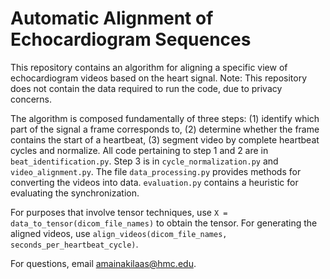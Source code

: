 # Automatic Alignment of Echocardiogram Sequences

This repository contains an algorithm for aligning a specific view of echocardiogram videos based on the heart signal. Note: This repository does not contain the data required to run the code, due to privacy concerns.

The algorithm is composed fundamentally of three steps: (1) identify which part of the signal a frame corresponds to, (2) determine whether the frame contains the start of a heartbeat, (3) segment video by complete heartbeat cycles and normalize. All code pertaining to step 1 and 2 are in `beat_identification.py`. Step 3 is in `cycle_normalization.py` and `video_alignment.py`. The file `data_processing.py` provides methods for converting the videos into data. `evaluation.py` contains a heuristic for evaluating the synchronization.

For purposes that involve tensor techniques, use `X = data_to_tensor(dicom_file_names)` to obtain the tensor. For generating the aligned videos, use `align_videos(dicom_file_names, seconds_per_heartbeat_cycle)`.

For questions, email amainakilaas@hmc.edu.
